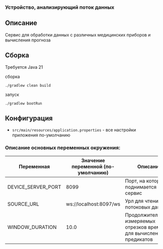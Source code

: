 ### Устройство, анализирующий поток данных

## Описание

Сервис для обработки данных с различных медицинских приборов и вычисления прогноза

## Сборка

Требуется Java 21

сборка
```shell script
./gradlew clean build
```

запуск
```shell script
./gradlew bootRun
```


## Конфигурация

- `src/main/resources/application.properties` - все настройки приложения по-умолчанию

### Описание основных переменных окружения:

| Переменная          | Значение переменной (по-умолчанию) | Описание                                                                 |
|---------------------|------------------------------------|--------------------------------------------------------------------------|
| DEVICE_SERVER_PORT  | 8099                               | Порт, на котором поднимается сервис                                      |
| SOURCE_URL          | ws://localhost:8097/ws             | Урл для чтения потоковых данных                                          |
| WINDOW_DURATION     | 10.0                               | Продолжительность измеряемых отрезков времени, для вычисления предикатов |